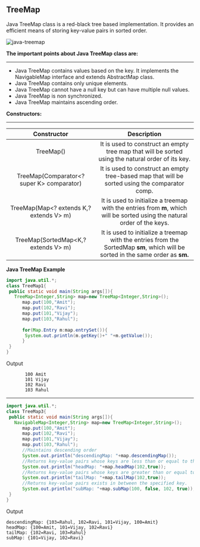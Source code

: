 ## TreeMap 


Java TreeMap class is a red-black tree based implementation. It provides an efficient means of storing key-value pairs in sorted order.

![java-treemap ](https://github.com/connectaman/Java_Notes_and_Programs/assets/124034778/d5a3d82b-bf6a-434e-a5ba-b42320164d95)


**The important points about Java TreeMap class are:**

---

- Java TreeMap contains values based on the key. It implements the NavigableMap interface and extends AbstractMap class.
- Java TreeMap contains only unique elements.
- Java TreeMap cannot have a null key but can have multiple null values.
- Java TreeMap is non synchronized.
- Java TreeMap maintains ascending order.

**Constructors:**

---

|**Constructor**|**Description**
| :-: | :-: |
|TreeMap()|It is used to construct an empty tree map that will be sorted using the natural order of its key.|
|TreeMap(Comparator<? super K> comparator)|It is used to construct an empty tree-based map that will be sorted using the comparator comp.|
|TreeMap(Map<? extends K,? extends V> m)|It is used to initialize a treemap with the entries from **m**, which will be sorted using the natural order of the keys.|
|TreeMap(SortedMap<K,? extends V> m)|It is used to initialize a treemap with the entries from the SortedMap **sm**, which will be sorted in the same order as **sm.**|



**Java TreeMap Example**

```java
import java.util.*;  
class TreeMap1{  
 public static void main(String args[]){  
   TreeMap<Integer,String> map=new TreeMap<Integer,String>();    
      map.put(100,"Amit");    
      map.put(102,"Ravi");    
      map.put(101,"Vijay");    
      map.put(103,"Rahul");    
        
      for(Map.Entry m:map.entrySet()){    
       System.out.println(m.getKey()+" "+m.getValue());    
      }    
 }  
}  
```
Output
```
       100 Amit
       101 Vijay
       102 Ravi
       103 Rahul
```

---------

```java
import java.util.*;  
class TreeMap3{  
 public static void main(String args[]){  
   NavigableMap<Integer,String> map=new TreeMap<Integer,String>();    
      map.put(100,"Amit");    
      map.put(102,"Ravi");    
      map.put(101,"Vijay");    
      map.put(103,"Rahul");    
      //Maintains descending order  
      System.out.println("descendingMap: "+map.descendingMap());  
      //Returns key-value pairs whose keys are less than or equal to the specified key.  
      System.out.println("headMap: "+map.headMap(102,true));  
      //Returns key-value pairs whose keys are greater than or equal to the specified key.  
      System.out.println("tailMap: "+map.tailMap(102,true));  
      //Returns key-value pairs exists in between the specified key.  
      System.out.println("subMap: "+map.subMap(100, false, 102, true));   
 }  
} 
```

Output
```
descendingMap: {103=Rahul, 102=Ravi, 101=Vijay, 100=Amit}
headMap: {100=Amit, 101=Vijay, 102=Ravi}
tailMap: {102=Ravi, 103=Rahul}
subMap: {101=Vijay, 102=Ravi}
```